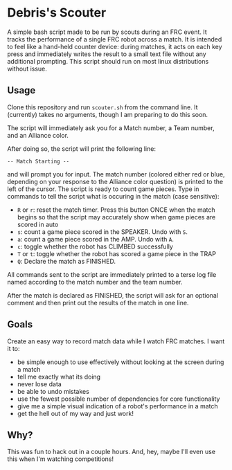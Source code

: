 # Debris's Scouter

A simple bash script made to be run by scouts during an FRC event. It tracks
the performance of a single FRC robot across a match. It is intended to feel
like a hand-held counter device: during matches, it acts on each key press and
immediately writes the result to a small text file without any additional
prompting. This script should run on most linux distributions without issue.

## Usage

Clone this repository and run `scouter.sh` from the command line. It (currently)
takes no arguments, though I am preparing to do this soon.

The script will immediately ask you for a Match number, a Team number, and an
Alliance color. 

After doing so, the script will print the following line:
```
-- Match Starting --
``` 
and will prompt you for input. The match number (colored either red or blue,
depending on your response to the Alliance color question) is printed to the
left of the cursor. The script is ready to count game pieces. Type in commands
to tell the script what is occuring in the match (case sensitive):

- `R` or `r`: reset the match timer. Press this button ONCE when the match
  begins so that the script may accurately show when game pieces are scored in
  auto
- `s`: count a game piece scored in the SPEAKER. Undo with `S`.
- `a`: count a game piece scored in the AMP. Undo with `A`.
- `c`: toggle whether the robot has CLIMBED successfully
- `T` or `t`: toggle whether the robot has scored a game piece in the TRAP
- `Q`: Declare the match as FINISHED.

All commands sent to the script are immediately printed to a terse log file
named according to the match number and the team number. 

After the match is declared as FINISHED, the script will ask for an optional
comment and then print out the results of the match in one line.

## Goals

Create an easy way to record match data while I watch FRC matches. I want it
to:
- be simple enough to use effectively without looking at the screen during a match
- tell me exactly what its doing
- never lose data
- be able to undo mistakes
- use the fewest possible number of dependencies for core functionality
- give me a simple visual indication of a robot's performance in a match
- get the hell out of my way and just work!

## Why?

This was fun to hack out in a couple hours. And, hey, maybe I'll even use this
when I'm watching competitions!
